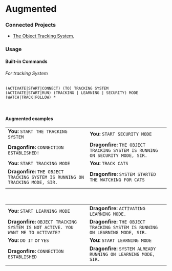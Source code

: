 # Augmented

### Connected Projects

- [The Object Tracking System.](https://github.com/MCYBA/T_System)

### Usage

#### Built-in Commands


###### For tracking System
```
(ACTIVATE|START|CONNECT) (TO) TRACKING SYSTEM
(ACTIVATE|START|RUN) (TRACKING | LEARNING | SECURITY) MODE
(WATCH|TRACK|FOLLOW) *
```
<br>

#### Augmented examples

|                                                                                |                                                                                |
|--------------------------------------------------------------------------------|--------------------------------------------------------------------------------|
| **You:** `START THE TRACKING SYSTEM`                                           | **You:** `START SECURITY MODE`                                                 |
| **Dragonfire:** `CONNECTION ESTABLISHED!`                                      | **Dragonfire:** `THE OBJECT TRACKING SYSTEM IS RUNNING ON SECURITY MODE, SIR.` |
| **You:** `START TRACKING MODE`                                                 | **You:** `TRACK CATS`                                                          |
| **Dragonfire:** `THE OBJECT TRACKING SYSTEM IS RUNNING ON TRACKING MODE, SIR.` | **Dragonfire:** `SYSTEM STARTED THE WATCHING FOR CATS`                         |
|                                                                                |                                                                                |

<br>

|                                                                                  |                                                                                |
|----------------------------------------------------------------------------------|--------------------------------------------------------------------------------|
| **You:** `START LEARNING MODE`                                                   | **Dragonfire:** `ACTIVATING LEARNING MODE.`                                    |
| **Dragonfire:** `OBJECT TRACKING SYSTEM IS NOT ACTIVE. YOU WANT ME TO ACTIVATE?` | **Dragonfire:** `THE OBJECT TRACKING SYSTEM IS RUNNING ON LEARNING MODE, SIR.` |
| **You:** `DO IT`  or  `YES`                                                      | **You:** `START LEARNING MODE`                                                 |
| **Dragonfire:** `CONNECTION ESTABLISHED`                                         | **Dragonfire:** `SYSTEM ALREADY RUNNING ON LEARNING MODE, SIR.`                 |
|                                                                                  |                                                                                |

<br>